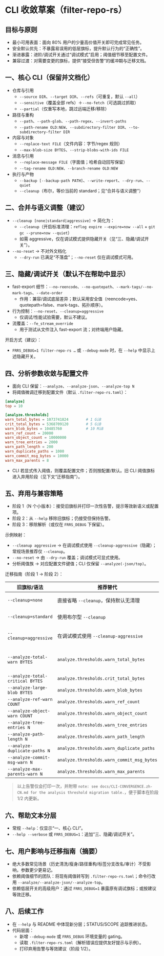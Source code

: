 CLI 收敛草案（filter-repo-rs）
=============================

目标与原则
--------

- 最小可用表面：面向 80% 用户的少量高价值开关即可完成常见任务。
- 安全默认优先：不暴露易误用的低层旗标，提升默认行为的“正确性”。
- 渐进暴露：进阶/调试开关通过“调试模式”启用；阈值细节移至配置文件。
- 兼容过渡：对需要变更的旗标，提供“接受但告警”的缓冲期与迁移文档。

一、核心 CLI（保留并文档化）
---------------------------

- 仓库与引用
  - `--source DIR`、`--target DIR`、`--refs`（可重复，默认 `--all`）
  - `--sensitive`（覆盖全部 refs）＋`--no-fetch`（可选跳过抓取）
  - `--partial`（仅重写本地，跳过远端迁移/移除）
- 路径与重构
  - `--path`、`--path-glob`、`--path-regex`、`--invert-paths`
  - `--path-rename OLD:NEW`、`--subdirectory-filter DIR`、`--to-subdirectory-filter DIR`
- 内容与对象
  - `--replace-text FILE`（文件内容：字节/regex 规则）
  - `--max-blob-size BYTES`、`--strip-blobs-with-ids FILE`
- 消息与引用
  - `--replace-message FILE`（字面值；哈希自动回写保留）
  - `--tag-rename OLD:NEW`、`--branch-rename OLD:NEW`
- 执行与产物
  - `--backup [--backup-path PATH]`、`--write-report`、`--dry-run`、`--quiet`
  - `--cleanup`（布尔，等价当前的 standard；见“合并与语义调整”）

二、合并与语义调整（建议）
-------------------------

- `--cleanup [none|standard|aggressive]` → 简化为：
  - `--cleanup`（开启标准清理：`reflog expire --expire=now --all` + `git gc --prune=now --quiet`）
  - 如需 aggressive，仅在调试模式提供隐藏开关（见“三、隐藏/调试开关”）。
- `--no-reset` → 不对外文档化
  - `--dry-run` 已满足“不落盘”；`--no-reset` 仅在调试模式可用。

三、隐藏/调试开关（默认不在帮助中显示）
-------------------------------------

- fast-export 细节：`--no-reencode`、`--no-quotepath`、`--mark-tags/--no-mark-tags`、`--date-order`
  - 作用：兼容/调试底层差异；默认采用安全值（reencode=yes、quotepath=false、mark-tags、拓扑顺序）。
- 行为控制：`--no-reset`、`--cleanup=aggressive`
  - 仅调试/性能试验需要，默认不建议。
- 流覆盖：`--fe_stream_override`
  - 用于测试从文件注入 fast-export 流；对终端用户隐藏。

开启方式（建议）：
- `FRRS_DEBUG=1 filter-repo-rs …` 或 `--debug-mode` 时，在 `--help` 中显示上述隐藏开关。

四、分析参数收敛与配置文件
-------------------------

- 面向 CLI 保留：`--analyze`、`--analyze-json`、`--analyze-top N`
- 将阈值微调迁移到配置文件（默认 `.filter-repo-rs.toml`）：

```toml
[analyze]
top = 10

[analyze.thresholds]
warn_total_bytes = 1073741824        # 1 GiB
crit_total_bytes = 5368709120        # 5 GiB
warn_blob_bytes = 10485760           # 10 MiB
warn_ref_count = 20000
warn_object_count = 10000000
warn_tree_entries = 2000
warn_path_length = 200
warn_duplicate_paths = 1000
warn_commit_msg_bytes = 10000
warn_max_parents = 8
```

- CLI 若显式传入阈值，则覆盖配置文件；否则按配置/默认。旧 CLI 阈值旗标进入弃用阶段（见下文“迁移指南”）。

五、弃用与兼容策略
-------------------

- 阶段 1（N 个小版本）：接受旧旗标并打印一次性告警，提示等效新语义或配置项。
- 阶段 2：从 `--help` 移除旧旗标；仍接受但保持告警。
- 阶段 3：移除解析（或仅在 `FRRS_DEBUG` 下保留）。

示例映射：
- `--cleanup aggressive` → 在调试模式使用 `--cleanup-aggressive`（隐藏）；常规场景推荐仅 `--cleanup`。
- `--no-reset` → 由 `--dry-run` 覆盖；调试模式可显式使用。
- 分析阈值族 → 对应配置文件键值；CLI 仅保留 `--analyze(-json/top)`。

迁移指南（阶段 1 → 阶段 2）：

| 旧旗标/语法 | 推荐替代 | 告警文案摘要 |
| --- | --- | --- |
| `--cleanup=none` | 直接省略 `--cleanup`，保持默认无清理 | `warning: --cleanup=none is deprecated; simply omit --cleanup to keep cleanup disabled.` |
| `--cleanup=standard` | 使用布尔型 `--cleanup` | `warning: --cleanup=standard is deprecated; use --cleanup (boolean) to request standard cleanup.` |
| `--cleanup=aggressive` | 在调试模式使用 `--cleanup-aggressive` | `warning: --cleanup=aggressive is deprecated; use --cleanup-aggressive in debug mode if you need the old aggressive behavior.` |
| `--analyze-total-warn BYTES` | `analyze.thresholds.warn_total_bytes` | `warning: --analyze-total-warn is deprecated; set analyze.thresholds.warn_total_bytes in your .filter-repo-rs.toml (or --config) file instead.` |
| `--analyze-total-critical BYTES` | `analyze.thresholds.crit_total_bytes` | 同上模式，指向相应配置键 |
| `--analyze-large-blob BYTES` | `analyze.thresholds.warn_blob_bytes` | 同上模式 |
| `--analyze-ref-warn COUNT` | `analyze.thresholds.warn_ref_count` | 同上模式 |
| `--analyze-object-warn COUNT` | `analyze.thresholds.warn_object_count` | 同上模式 |
| `--analyze-tree-entries N` | `analyze.thresholds.warn_tree_entries` | 同上模式 |
| `--analyze-path-length N` | `analyze.thresholds.warn_path_length` | 同上模式 |
| `--analyze-duplicate-paths N` | `analyze.thresholds.warn_duplicate_paths` | 同上模式 |
| `--analyze-commit-msg-warn N` | `analyze.thresholds.warn_commit_msg_bytes` | 同上模式 |
| `--analyze-max-parents-warn N` | `analyze.thresholds.warn_max_parents` | 同上模式 |

> 以上告警仅会打印一次，并附带 `note: see docs/CLI-CONVERGENCE.zh-CN.md for the analysis threshold migration table.`，便于脚本在阶段 1/2 内更新。

六、帮助文本分层
----------------

- 常规 `--help`：仅显示“一、核心 CLI”。
- `--help --verbose` 或 `FRRS_DEBUG=1`：追加“三、隐藏/调试开关”。

七、用户影响与迁移指南（摘要）
----------------------------

- 绝大多数常见场景（历史清洗/瘦身/路径重构/标签分支改名/审计）不受影响，参数更少更易记。
- 依赖阈值细节的团队：将现有阈值转写到 `.filter-repo-rs.toml`；命令行改用 `--analyze/--analyze-json/--analyze-top`。
- 依赖低层开关的高级用户：通过 `FRRS_DEBUG=1` 暴露原有调试旗标；或按建议等效迁移。

八、后续工作
------------

- 在 `--help` 与 README 中体现新分层；STATUS/SCOPE 追踪推进状态。
- 代码层面：
  - 新增 `--debug-mode` 或 `FRRS_DEBUG` 环境变量的 gating。
  - 读取 `.filter-repo-rs.toml`（解析错误应提供友好提示与示例）。
  - 打印弃用告警与等效建议（阶段 1/2）。

